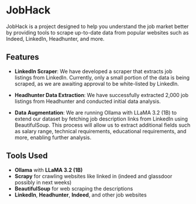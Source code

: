 # JobHack

JobHack is a project designed to help you understand the job market better by providing tools to scrape up-to-date data from popular websites such as Indeed, LinkedIn, Headhunter, and more.

## Features

- **LinkedIn Scraper**: We have developed a scraper that extracts job listings from LinkedIn. Currently, only a small portion of the data is being scraped, as we are awaiting approval to be white-listed by LinkedIn.
  
- **Headhunter Data Extraction**: We have successfully extracted 2,000 job listings from Headhunter and conducted initial data analysis.

- **Data Augmentation**: We are running Ollama with LLaMA 3.2 (1B) to extend our dataset by fetching job description links from LinkedIn using BeautifulSoup. This process will allow us to extract additional fields such as salary range, technical requirements, educational requirements, and more, enabling further analysis.

## Tools Used
- **Ollama** with **LLaMA 3.2 (1B)**
- **Scrapy** for crawling websites like linked in (indeed and glassdoor possibly in next weeks)
- **BeautifulSoup** for web scraping the descriptions
- **LinkedIn**, **Headhunter**, **Indeed**, and other job websites
